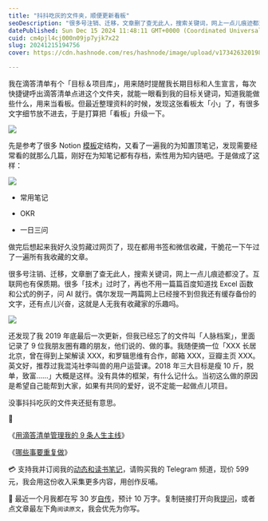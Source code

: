 ```yaml
---
title: "抖抖吃灰的文件夹，顺便更新看板"
seoDescription: "很多号注销、迁移，文章删了查无此人，搜索关键词，网上一点儿痕迹都没了。互联网也有保质期。很多「技术」过时了，再也不用一篇篇百度知道找 Excel 函数和公式的例子，问 AI 就行。"
datePublished: Sun Dec 15 2024 11:48:11 GMT+0000 (Coordinated Universal Time)
cuid: cm4pjl4cj000n09jp7yjk7x22
slug: 20241215194756
cover: https://cdn.hashnode.com/res/hashnode/image/upload/v1734263201984/0ae81e89-80f8-45fe-8caf-5085172a322a.jpeg

---
```


我在滴答清单有个「目标＆项目库」，用来随时提醒我长期目标和人生宣言，每次快捷键呼出滴答清单点进这个文件夹，就能一眼看到我的目标关键词，知道我能做些什么，用来当看板。但最近整理资料的时候，发现这张看板太「小」了，有很多文字细节放不进去，于是打算把「看板」升级一下。

![](https://cdn.hashnode.com/res/hashnode/image/upload/v1734263232466/e0a47e1f-fd41-435a-8a5e-8edffcbce5d8.png)

先是参考了很多 Notion [模板](https://www.notion.so/zh-cn/templates/category/kanban)定结构，又看了一遍我的为知置顶笔记，发现需要经常看的就那么几篇，刚好在为知笔记都有存档，索性用为知内链吧。于是做成了这样：

![](https://cdn.hashnode.com/res/hashnode/image/upload/v1734263242412/297a44b5-5df4-4bdc-8c50-f726289819ad.png)

* 常用笔记
    
* OKR
    
* 一日三问
    

做完后想起来我好久没剪藏过网页了，现在都用书签和微信收藏，干脆花一下午过了一遍所有我收藏的文章。

很多号注销、迁移，文章删了查无此人，搜索关键词，网上一点儿痕迹都没了。互联网也有保质期。很多「技术」过时了，再也不用一篇篇百度知道找 Excel 函数和公式的例子，问 AI 就行。偶尔发现一两篇网上已经搜不到但我还有缓存备份的文字，还有点儿兴奋，这就是人无我有收藏家的乐趣吗。

![](https://cdn.hashnode.com/res/hashnode/image/upload/v1734263252484/fb90f17d-852c-4d30-9bc8-691a4cdc6592.png)

还发现了我 2019 年底最后一次更新，但我已经忘了的文件叫「人脉档案」，里面记录了 9 位我朋友圈有趣的朋友，他们说的、做的事。我随便摘一位「XXX 长居北京，曾在得到上架解读 XXX，和罗辑思维有合作，邮箱 XXX，豆瓣主页 XXX。英文好，推荐过我混沌社李叫兽的用户运营课。2018 年三大目标是瘦 10 斤，脱单，致富……」大概是这样。没有具体的框架，有什么记什么。当初这么做的原因是希望自己能帮到大家，如果有共同的爱好，说不定能一起做点儿项目。

没事抖抖吃灰的文件夹还挺有意思。

🔗

《[用滴答清单管理我的 9 条人生主线](https://mp.weixin.qq.com/s/-8r9iDIbRzIibAR487fEyg)》

《[哪些事要重复做](https://mp.weixin.qq.com/s/q4ZrklCs8jBarPi8QQg_1Q)》

💳 支持我并订阅我的[动态和读书笔记](https://mp.weixin.qq.com/s/A_yK10ktL8Nl7RzsnGwzEg)，请购买我的 Telegram 频道，现价 599 元，我会用这份收入采集更多内容，用创作反哺。

📖 最近一个月我都在写 30 岁[自传](https://mp.weixin.qq.com/s?__biz=MzI3MzU5MDA1OQ==&mid=2247488741&idx=1&sn=3aca11b2f15bcb82156b45c8a69ae937&chksm=eb21a6a1dc562fb7bbf6242bc1a68995eba7b560a49627ac031e129b33aa29a624896186a2a3#rd)，预计 10 万字。复制链接打开向我[提问](https://wj.qq.com/s2/15897499/4fe9/)，或者点文章最左下角`阅读原文`，我会优先为你写。